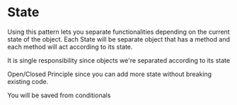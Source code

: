 # State

Using this pattern lets you separate functionalities depending on the current state of the object.
Each State will be separate object that has a method and each method will act according to its state.

It is single responsibility since objects we're separated according to its state

Open/Closed Principle since you can add more state without breaking existing code.

You will be saved from conditionals
